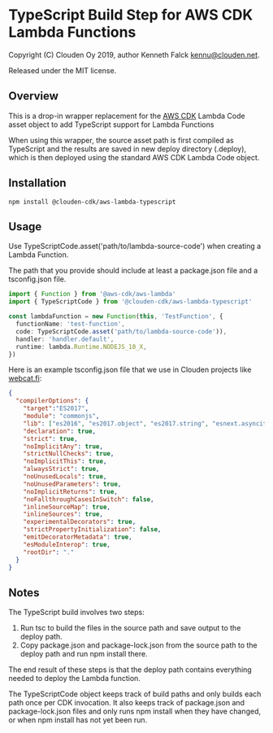 # TypeScript Build Step for AWS CDK Lambda Functions

Copyright (C) Clouden Oy 2019, author Kenneth Falck <kennu@clouden.net>.

Released under the MIT license.

## Overview

This is a drop-in wrapper replacement for the [AWS CDK](https://github.com/aws/aws-cdk) Lambda Code asset object to add TypeScript support for Lambda Functions

When using this wrapper, the source asset path is first compiled as TypeScript and the results are saved in
new deploy directory (.deploy), which is then deployed using the standard AWS CDK Lambda Code object.

## Installation

    npm install @clouden-cdk/aws-lambda-typescript

## Usage

Use TypeScriptCode.asset('path/to/lambda-source-code') when creating a Lambda Function.

The path that you provide should include at least a package.json file and a tsconfig.json file.

```typescript
import { Function } from '@aws-cdk/aws-lambda'
import { TypeScriptCode } from '@clouden-cdk/aws-lambda-typescript'

const lambdaFunction = new Function(this, 'TestFunction', {
  functionName: 'test-function',
  code: TypeScriptCode.asset('path/to/lambda-source-code')),
  handler: 'handler.default',
  runtime: lambda.Runtime.NODEJS_10_X,
})
```

Here is an example tsconfig.json file that we use in Clouden projects like [webcat.fi](https://webcat.fi):

```json
{
  "compilerOptions": {
    "target":"ES2017",
    "module": "commonjs",
    "lib": ["es2016", "es2017.object", "es2017.string", "esnext.asynciterable"],
    "declaration": true,
    "strict": true,
    "noImplicitAny": true,
    "strictNullChecks": true,
    "noImplicitThis": true,
    "alwaysStrict": true,
    "noUnusedLocals": true,
    "noUnusedParameters": true,
    "noImplicitReturns": true,
    "noFallthroughCasesInSwitch": false,
    "inlineSourceMap": true,
    "inlineSources": true,
    "experimentalDecorators": true,
    "strictPropertyInitialization": false,
    "emitDecoratorMetadata": true,
    "esModuleInterop": true,
    "rootDir": "."
  }
}
```

## Notes

The TypeScript build involves two steps:

1. Run tsc to build the files in the source path and save output to the deploy path.
2. Copy package.json and package-lock.json from the source path to the deploy path and run npm install there.

The end result of these steps is that the deploy path contains everything needed to deploy the Lambda function.

The TypeScriptCode object keeps track of build paths and only builds each path once per
CDK invocation. It also keeps track of package.json and package-lock.json files and only
runs npm install when they have changed, or when npm install has not yet been run.
